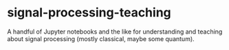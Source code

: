 # signal-processing-teaching
A handful of Jupyter notebooks and the like for understanding and teaching about signal processing (mostly classical, maybe some quantum).
